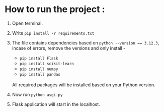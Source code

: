 # How to run the project :
1. Open terminal.
2. Write `pip install -r requirements.txt`
3. The file contains dependencies based on `python --version == 3.12.3`,
   incase of errors, remove the versions and only install -
   - `pip install Flask`
   - `pip install scikit-learn`
   - `pip install numpy`
   - `pip install pandas`
   <br>
   All required packages will be installed based on your Python version.
   <br>
   
5. Now run `python asgi.py`
6. Flask application will start in the localhost.
